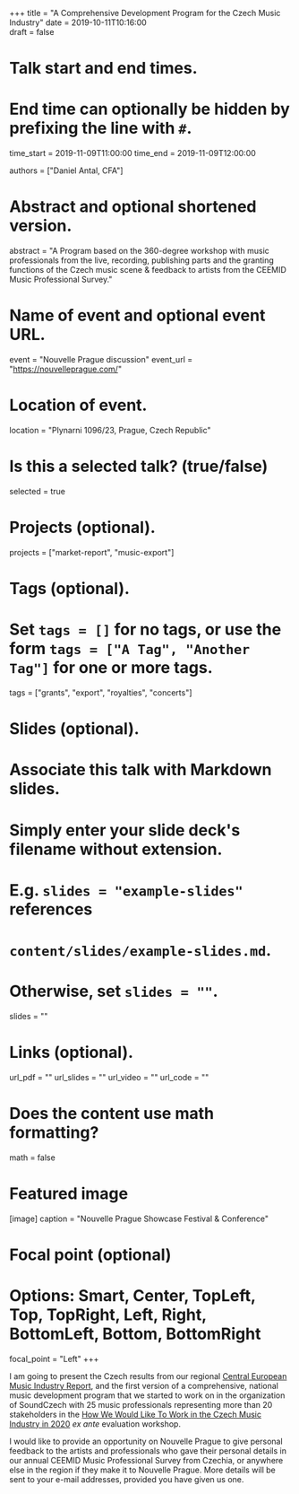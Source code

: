 +++
title = "A Comprehensive Development Program for the Czech Music Industry"
date = 2019-10-11T10:16:00  
draft = false

# Talk start and end times.
#   End time can optionally be hidden by prefixing the line with `#`.
time_start = 2019-11-09T11:00:00
time_end = 2019-11-09T12:00:00

authors = ["Daniel Antal, CFA"]

# Abstract and optional shortened version.
abstract = "A Program based on the 360-degree workshop with music professionals from the live, recording, publishing parts and the granting  functions of the Czech music scene & feedback to artists from the CEEMID Music Professional Survey."

# Name of event and optional event URL.
event = "Nouvelle Prague discussion"
event_url = "https://nouvelleprague.com/"

# Location of event.
location = "Plynarni 1096/23, Prague, Czech Republic"

# Is this a selected talk? (true/false)
selected = true

# Projects (optional).
projects = ["market-report", "music-export"]

# Tags (optional).
#   Set `tags = []` for no tags, or use the form `tags = ["A Tag", "Another Tag"]` for one or more tags.
tags = ["grants", "export", "royalties", "concerts"]

# Slides (optional).
#   Associate this talk with Markdown slides.
#   Simply enter your slide deck's filename without extension.
#   E.g. `slides = "example-slides"` references 
#   `content/slides/example-slides.md`.
#   Otherwise, set `slides = ""`.
slides = ""

# Links (optional).
url_pdf = ""
url_slides = ""
url_video = ""
url_code = ""

# Does the content use math formatting?
math = false

# Featured image
[image]
  caption = "Nouvelle Prague Showcase Festival & Conference"

  # Focal point (optional)
  # Options: Smart, Center, TopLeft, Top, TopRight, Left, Right, BottomLeft, Bottom, BottomRight
  focal_point = "Left"
+++

I am going to present the Czech results from our regional [Central European Music Industry Report](https://danielantal.eu/post/2019-09-27_cee_report/), and the first version of a comprehensive, national music development program that we started to work on in the organization of SoundCzech with 25 music professionals representing more than 20 stakeholders in the [How We Would Like To Work in the Czech Music Industry in 2020](https://danielantal.eu/talk/2019_10_09_praha/) _ex ante_ evaluation workshop.

I would like to provide an opportunity on Nouvelle Prague to give personal feedback to the artists and professionals who gave their personal details in our annual CEEMID Music Professional Survey from Czechia, or anywhere else in the region if they make it to Nouvelle Prague. More details will be sent to your e-mail addresses, provided you have given us one.


